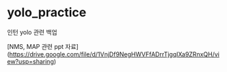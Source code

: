# yolo_practice
인턴 yolo 관련 백업

[NMS, MAP 관련 ppt 자료] (https://drive.google.com/file/d/1VnjDf9NegHWVFfADrrTjgqIXa9ZRnxQH/view?usp=sharing)
